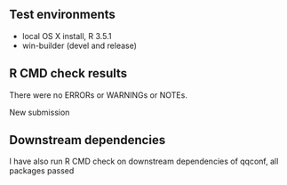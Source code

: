 ## Test environments
* local OS X install, R 3.5.1
* win-builder (devel and release)

## R CMD check results
There were no ERRORs or WARNINGs or NOTEs. 

New submission

## Downstream dependencies
I have also run R CMD check on downstream dependencies of qqconf, all packages passed

